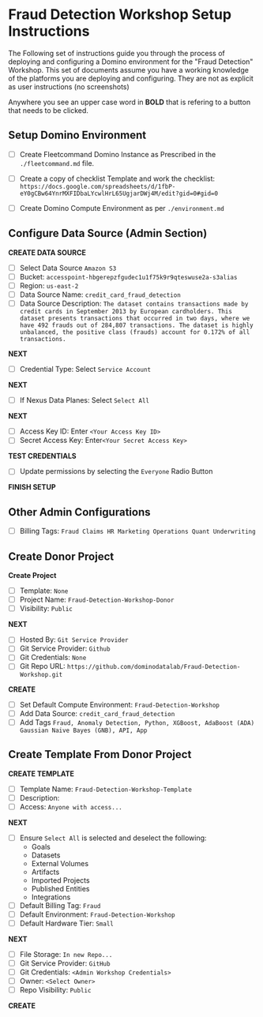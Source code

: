 # Fraud Detection Workshop Setup Instructions
The Following set of instructions guide you through the process of deploying and configuring a Domino environment for the "Fraud Detection" Workshop.  This set of documents assume you have a working knowledge of the platforms you are deploying and configuring.  They are not as explicit as user instructions (no screenshots)

Anywhere you see an upper case word in **BOLD** that is refering to a button that needs to be clicked.

## Setup Domino Environment
- [ ] Create Fleetcommand Domino Instance as Prescribed in the `./fleetcommand.md` file.
  
- [ ] Create a copy of checklist Template and work the checklist: `https://docs.google.com/spreadsheets/d/1fbP-eY0gCBw64YnrMXFIDbaLYcwlHrL65UgjarDWj4M/edit?gid=0#gid=0`
  
- [ ] Create Domino Compute Environment as per `./environment.md`

## Configure Data Source (Admin Section)

**CREATE DATA SOURCE**

- [ ] Select Data Source `Amazon S3`
- [ ] Bucket: `accesspoint-hbgerepzfgudec1u1f75k9r9qteswuse2a-s3alias`
- [ ] Region: `us-east-2`
- [ ] Data Source Name: `credit_card_fraud_detection`
- [ ] Data Source Description: `The dataset contains transactions made by credit cards in September 2013 by European cardholders. This dataset presents transactions that occurred in two days, where we have 492 frauds out of 284,807 transactions. The dataset is highly unbalanced, the positive class (frauds) account for 0.172% of all transactions.`

**NEXT**

- [ ] Credential Type: Select `Service Account`

**NEXT**

- [ ] If Nexus Data Planes: Select `Select All`

**NEXT**

- [ ] Access Key ID: Enter `<Your Access Key ID>`
- [ ] Secret Access Key: Enter`<Your Secret Access Key>`

**TEST CREDENTIALS**

- [ ] Update permissions by selecting the `Everyone` Radio Button

**FINISH SETUP**

## Other Admin Configurations

- [ ] Billing Tags: `Fraud Claims HR Marketing Operations Quant Underwriting`


## Create Donor Project

**Create Project**

- [ ] Template: `None`
- [ ] Project Name: `Fraud-Detection-Workshop-Donor`
- [ ] Visibility: `Public`

**NEXT**

- [ ] Hosted By: `Git Service Provider`
- [ ] Git Service Provider: `Github`
- [ ] Git Credentials: `None`
- [ ] Git Repo URL: `https://github.com/dominodatalab/Fraud-Detection-Workshop.git`

**CREATE**

- [ ] Set Default Compute Environment: `Fraud-Detection-Workshop`
- [ ] Add Data Source: `credit_card_fraud_detection`
- [ ] Add Tags `Fraud, Anomaly Detection, Python, XGBoost, AdaBoost (ADA) Gaussian Naive Bayes (GNB), API, App
`

## Create Template From Donor Project

**CREATE TEMPLATE**

- [ ] Template Name: `Fraud-Detection-Workshop-Template`
- [ ] Description:
- [ ] Access: `Anyone with access...`

**NEXT**

- [ ] Ensure `Select All` is selected and deselect the following:
  - Goals
  - Datasets
  - External Volumes
  - Artifacts
  - Imported Projects
  - Published Entities
  - Integrations
- [ ] Default Billing Tag: `Fraud`
- [ ] Default Environment: `Fraud-Detection-Workshop`
- [ ] Default Hardware Tier: `Small`

**NEXT**

- [ ] File Storage: `In new Repo...`
- [ ] Git Service Provider: `GitHub`
- [ ] Git Credentials: `<Admin Workshop Credentials>`
- [ ] Owner: `<Select Owner>`
- [ ] Repo Visibility: `Public`

**CREATE**







